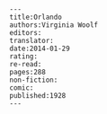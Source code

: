 
    ---
    title:Orlando
    authors:Virginia Woolf
    editors:
    translator:
    date:2014-01-29
    rating:
    re-read:
    pages:288
    non-fiction:
    comic:
    published:1928
    ---

    